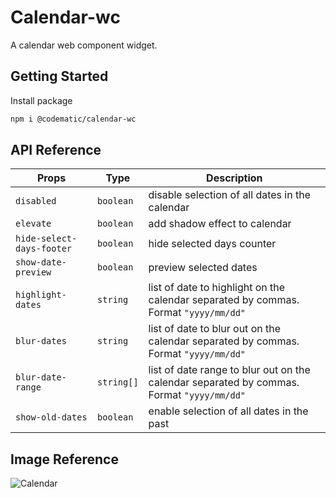 
# Calendar-wc

A calendar web component widget.


## Getting Started

Install package

```bash
npm i @codematic/calendar-wc
```

## API Reference

| Props             | Type       | Description                                                        |
| ------------------| -----------| -------------------------------------------------------------------|
| `disabled`        | `boolean`  | disable selection of all dates in the calendar                                      |
| `elevate`         | `boolean`  | add shadow effect to calendar                                      |
| `hide-select-days-footer`     | `boolean`  | hide selected days counter                             |
| `show-date-preview`     | `boolean`  | preview selected dates                                       |
| `highlight-dates` | `string`   | list of date to highlight on the calendar separated by commas. Format `"yyyy/mm/dd"` |
| `blur-dates` | `string`   | list of date to blur out on the calendar separated by commas. Format `"yyyy/mm/dd"` |
| `blur-date-range` | `string[]`   | list of date range to blur out on the calendar separated by commas. Format `"yyyy/mm/dd"` |
| `show-old-dates` | `boolean`   | enable selection of all dates in the past |




## Image Reference

![Calendar](https://github.com/code-matic/Calendar-wc/assets/144052404/cfde6f7f-7762-4ac1-812d-1d3dd89037f2)

